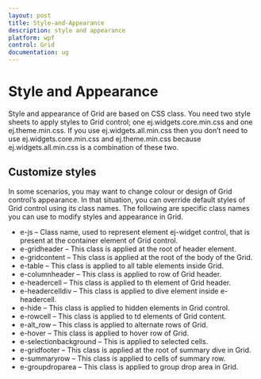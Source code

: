 ```yaml
---
layout: post
title: Style-and-Appearance
description: style and appearance
platform: wpf
control: Grid
documentation: ug
---
```


# Style and Appearance

Style and appearance of Grid are based on CSS class. You need two style sheets to apply styles to Grid control; one ej.widgets.core.min.css and one ej.theme.min.css. If you use ej.widgets.all.min.css then you don’t need to use ej.widgets.core.min.css and ej.theme.min.css because ej.widgets.all.min.css is a combination of these two. 

## Customize styles

In some scenarios, you may want to change colour or design of Grid control’s appearance. In that situation, you can override default styles of Grid control using its class names. The following are specific class names you can use to modify styles and appearance in Grid.

* e-js – Class name, used to represent element ej-widget control, that is present at the container element of Grid control.
* e-gridheader – This class is applied at the root of header element.
* e-gridcontent – This class is applied at the root of the body of the Grid.
* e-table – This class is applied to all table elements inside Grid.
* e-columnheader – This class is applied to row of Grid header.
* e-headercell – This class is applied to th element of Grid header.
* e-headercelldiv – This class is applied to dive element inside e-headercell.
* e-hide – This class is applied to hidden elements in Grid control.
* e-rowcell – This class is applied to td elements of Grid content.
* e-alt_row – This class is applied to alternate rows of Grid.
* e-hover – This class is applied to hover row of Grid.
* e-selectionbackground – This is applied to selected cells.
* e-gridfooter – This class is applied at the root of summary dive in Grid.
* e-summaryrow – This class is applied to cells of summary row.
* e-groupdroparea – This class is applied to group drop area in Grid.
